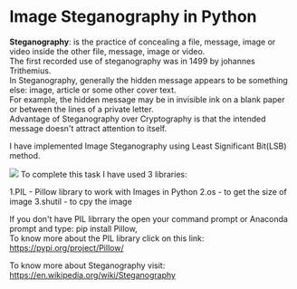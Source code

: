 # Image Steganography in Python
<b>Steganography</b>: is the practice of concealing a file, message, image or video inside the other file, message, image or video.<br>
The first recorded use of steganography was in 1499 by johannes Trithemius.<br>
In Steganography, generally the hidden message appears to be something else: image, article or some other cover text.<br>
For example, the hidden message may be in invisible ink on a blank paper or between the lines of a private letter.<br>
Advantage of Steganography over Cryptography is that the intended message doesn't attract attention to itself.<br>

I have implemented Image Steganography using Least Significant Bit(LSB) method.<br>

<img src = https://img.wonderhowto.com/img/02/61/63645877844452/0/steganography-hide-secret-data-inside-image-audio-file-seconds.w1456.jpg>
To complete this task I have used 3 libraries:<br>

1.PIL - Pillow library to work with Images in Python
2.os - to get the size of image
3.shutil - to cpy the image

If you don't have PIL librrary the open your command prompt or Anaconda prompt and type: pip install Pillow,<br>
To know more about the PIL library click on  this link: https://pypi.org/project/Pillow/ <br>

To know more about Steganography visit: https://en.wikipedia.org/wiki/Steganography
